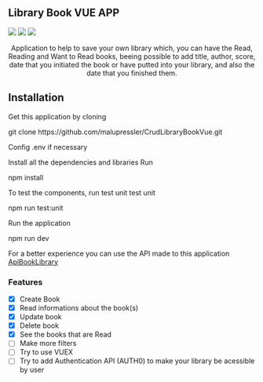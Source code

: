 ## Library Book VUE APP
<img src="https://img.shields.io/badge/Language-Javascript-blue"/> <img src="https://img.shields.io/badge/Language-Vue-brightgreen"/> <img src="https://img.shields.io/badge/Language-Jest-brightgreen"/>
<p align="center">Application to help to save your own library which, you can have the Read, Reading and Want to Read books, beeing possible to add title, author, score, date that you initiated the book or have putted into your library, and also the date that you finished them.</p>
  
## Installation
  <p> Get this application by cloning </p>
  git clone https://github.com/malupressler/CrudLibraryBookVue.git 
  <p>Config .env if necessary</p>
  Install all the dependencies and libraries Run 
  <p>npm install</p>
  To test the components, run test unit test unit 
  <p>npm run test:unit</p>
  Run the application 
  <p>npm run dev</p>
  For a better experience you can use the API made to this application <a href="https://github.com/malupressler/APIBookLibrary">ApiBookLibrary</a>

### Features

- [x] Create Book
- [x] Read informations about the book(s)
- [x] Update book
- [x] Delete book
- [x] See the books that are Read 
- [ ] Make more filters
- [ ] Try to use VUEX
- [ ] Try to add Authentication API (AUTH0) to make your library be acessible by user
